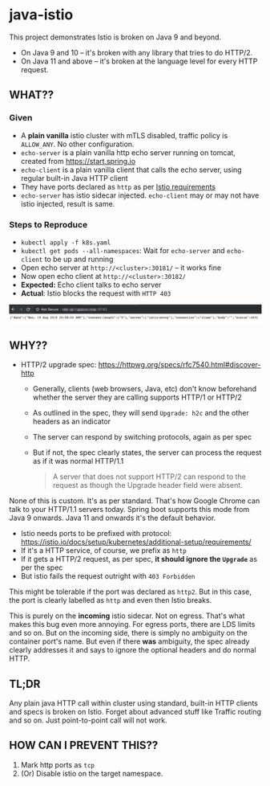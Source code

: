 # java-istio

This project demonstrates Istio is broken on Java 9 and beyond.

* On Java 9 and 10 – it's broken with any library that tries to do HTTP/2.
* On Java 11 and above – it's broken at the language level for every HTTP request.

## WHAT??

### Given

* A **plain vanilla** istio cluster with mTLS disabled, traffic policy is `ALLOW_ANY`. No other configuration.
* `echo-server` is a plain vanilla http echo server running on tomcat, created from https://start.spring.io
* `echo-client` is a plain vanilla client that calls the echo server, using regular built-in Java HTTP client
* They have ports declared as `http` as per [Istio requirements](https://istio.io/docs/setup/kubernetes/additional-setup/requirements/)
* `echo-server` has istio sidecar injected. `echo-client` may or may not have istio injected, result is same.

### Steps to Reproduce

* `kubectl apply -f k8s.yaml`
* `kubectl get pods --all-namespaces`: Wait for `echo-server` and `echo-client` to be up and running
* Open echo server at `http://<cluster>:30181/` – it works fine
* Now open echo client at `http://<cluster>:30182/`
* **Expected:** Echo client talks to echo server
* **Actual**: Istio blocks the request with `HTTP 403`

![HTTP 403](/output.png?raw=true "HTTP 403")

## WHY??

* HTTP/2 upgrade spec: https://httpwg.org/specs/rfc7540.html#discover-http
  * Generally, clients (web browsers, Java, etc) don't know beforehand whether the server they are calling supports HTTP/1 or HTTP/2
  * As outlined in the spec, they will send `Upgrade: h2c` and the other headers as an indicator
  * The server can respond by switching protocols, again as per spec
  * But if not, the spec clearly states, the server can process the request as if it was normal HTTP/1.1
  
    > A server that does not support HTTP/2 can respond to the request as though the Upgrade header field were absent.

None of this is custom. It's as per standard. That's how Google Chrome can talk to your HTTP/1.1 servers today. Spring boot supports this mode from Java 9 onwards. Java 11 and onwards it's the default behavior.

* Istio needs ports to be prefixed with protocol: https://istio.io/docs/setup/kubernetes/additional-setup/requirements/
* If it's a HTTP service, of course, we prefix as `http`
* If it gets a HTTP/2 request, as per spec, **it should ignore the `Upgrade`** as per the spec
* But istio fails the request outright with `403 Forbidden`

This might be tolerable if the port was declared as `http2`. But in this case, the port is clearly labelled as `http` and even then Istio breaks.

This is purely on the **incoming** istio sidecar. Not on egress. That's what makes this bug even more annoying. For egress ports, there are LDS limits and so on. But on the incoming side, there is simply no ambiguity on the container port's name. But even if there **was** ambiguity, the spec already clearly addresses it and says to ignore the optional headers and do normal HTTP.

## TL;DR

Any plain java HTTP call within cluster using standard, built-in HTTP clients and specs is broken on Istio. Forget about advanced stuff like Traffic routing and so on. Just point-to-point call will not work.

## HOW CAN I PREVENT THIS??

1. Mark http ports as `tcp`
2. (Or) Disable istio on the target namespace.
